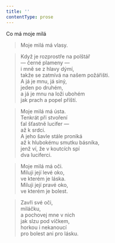```yaml
---
title: ''
contentType: prose
---
```


Co má moje milá

> Moje milá má vlasy.

> Když je rozprostře na polštář  
> — černé plameny —  
> i mně se z hlavy dýmí,  
> takže se zatmívá na našem požářišti.  
> A já je mnu, já siný,  
> jeden po druhém,  
> a já je mnu na loži ubohém  
> jak prach a popel příští.

> Moje milá má ústa.  
> Tenkrát při stvoření  
> ťal šťastně lucifer —  
> až k srdci.  
> A jeho šavle stále proniká  
> až k hlubokému smutku básníka,  
> jenž ví, že v koutcích spí  
> dva luciferci.

> Moje milá má oči.  
> Miluji její levé oko,  
> ve kterém je láska.  
> Miluji její pravé oko,  
> ve kterém je bolest.

> Zavři své oči,  
> miláčku,  
> a pochovej mne v nich  
> jak slzu pod víčkem,  
> horkou i nekanoucí  
> pro bolest ani pro lásku.
